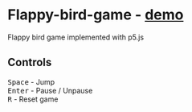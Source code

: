# Flappy-bird-game - [demo](https://nenadv91.github.io/Flappy-bird-game/)
Flappy bird game implemented with p5.js

## Controls
<kbd>Space</kbd> - Jump  
<kbd>Enter</kbd> - Pause / Unpause  
<kbd>R</kbd> - Reset game
